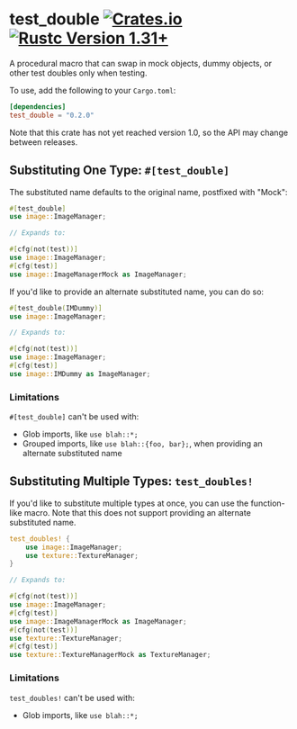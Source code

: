 test_double [![Crates.io](https://img.shields.io/crates/v/test_double.svg)](https://crates.io/crates/test_double) [![Rustc Version 1.31+](https://img.shields.io/badge/rustc-1.31+-blue.svg)](https://blog.rust-lang.org/2018/12/06/Rust-1.31-and-rust-2018.html)
==================================================================

A procedural macro that can swap in mock objects, dummy objects, or other test doubles only when testing.

To use, add the following to your `Cargo.toml`:

```toml
[dependencies]
test_double = "0.2.0"
```

Note that this crate has not yet reached version 1.0, so the API may change between releases.

## Substituting One Type: `#[test_double]`

The substituted name defaults to the original name, postfixed with "Mock":

```rust
#[test_double]
use image::ImageManager;

// Expands to:

#[cfg(not(test))]
use image::ImageManager;
#[cfg(test)]
use image::ImageManagerMock as ImageManager;
```

If you'd like to provide an alternate substituted name, you can do so:

```rust
#[test_double(IMDummy)]
use image::ImageManager;

// Expands to:

#[cfg(not(test))]
use image::ImageManager;
#[cfg(test)]
use image::IMDummy as ImageManager;
```

### Limitations

`#[test_double]` can't be used with:

- Glob imports, like `use blah::*;`
- Grouped imports, like `use blah::{foo, bar};`, when providing an alternate substituted name

## Substituting Multiple Types: `test_doubles!`

If you'd like to substitute multiple types at once, you can use the function-like macro. Note that this does not support providing an alternate substituted name.

```rust
test_doubles! {
    use image::ImageManager;
    use texture::TextureManager;
}

// Expands to:

#[cfg(not(test))]
use image::ImageManager;
#[cfg(test)]
use image::ImageManagerMock as ImageManager;
#[cfg(not(test))]
use texture::TextureManager;
#[cfg(test)]
use texture::TextureManagerMock as TextureManager;
```

### Limitations

`test_doubles!` can't be used with:

- Glob imports, like `use blah::*;`